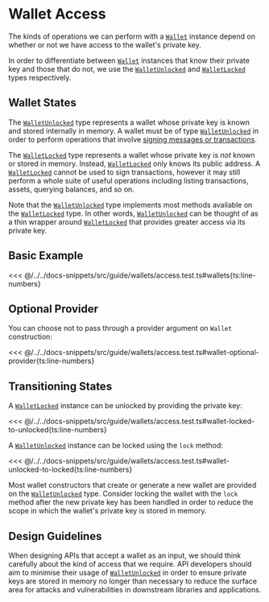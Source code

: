 # Wallet Access

The kinds of operations we can perform with a [`Wallet`](../../api/Account/Wallet.md) instance depend on
whether or not we have access to the wallet's private key.

In order to differentiate between [`Wallet`](../../api/Account/Wallet.md) instances that know their private key
and those that do not, we use the [`WalletUnlocked`](../../api/Account/WalletUnlocked.md) and [`WalletLocked`](../../api/Account/WalletLocked.md) types
respectively.

## Wallet States

The [`WalletUnlocked`](../../api/Account/WalletUnlocked.md) type represents a wallet whose private key is known and
stored internally in memory. A wallet must be of type [`WalletUnlocked`](../../api/Account/WalletUnlocked.md) in order
to perform operations that involve [signing messages or
transactions](./signing.md).

The [`WalletLocked`](../../api/Account/WalletLocked.md) type represents a wallet whose private key is _not_ known or stored
in memory. Instead, [`WalletLocked`](../../api/Account/WalletLocked.md) only knows its public address. A [`WalletLocked`](../../api/Account/WalletLocked.md) cannot be
used to sign transactions, however it may still perform a whole suite of useful
operations including listing transactions, assets, querying balances, and so on.

Note that the [`WalletUnlocked`](../../api/Account/WalletUnlocked.md) type implements most methods available on the [`WalletLocked`](../../api/Account/WalletLocked.md)
type. In other words, [`WalletUnlocked`](../../api/Account/WalletUnlocked.md) can be thought of as a thin wrapper around [`WalletLocked`](../../api/Account/WalletLocked.md) that
provides greater access via its private key.

## Basic Example

<<< @/../../docs-snippets/src/guide/wallets/access.test.ts#wallets{ts:line-numbers}

## Optional Provider

You can choose not to pass through a provider argument on `Wallet` construction:

<<< @/../../docs-snippets/src/guide/wallets/access.test.ts#wallet-optional-provider{ts:line-numbers}

## Transitioning States

A [`WalletLocked`](../../api/Account/WalletLocked.md) instance can be unlocked by providing the private key:

<<< @/../../docs-snippets/src/guide/wallets/access.test.ts#wallet-locked-to-unlocked{ts:line-numbers}

A [`WalletUnlocked`](../../api/Account/WalletUnlocked.md) instance can be locked using the `lock` method:

<<< @/../../docs-snippets/src/guide/wallets/access.test.ts#wallet-unlocked-to-locked{ts:line-numbers}

Most wallet constructors that create or generate a new wallet are provided on
the [`WalletUnlocked`](../../api/Account/WalletUnlocked.md) type. Consider locking the wallet with the `lock` method after the new private
key has been handled in order to reduce the scope in which the wallet's private
key is stored in memory.

## Design Guidelines

When designing APIs that accept a wallet as an input, we should think carefully
about the kind of access that we require. API developers should aim to minimise
their usage of [`WalletUnlocked`](../../api/Account/WalletUnlocked.md) in order to ensure private keys are stored in
memory no longer than necessary to reduce the surface area for attacks and
vulnerabilities in downstream libraries and applications.

